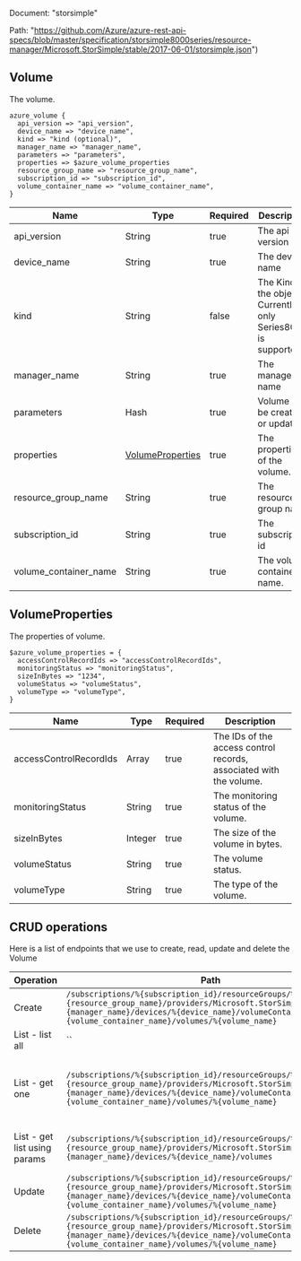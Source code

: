 Document: "storsimple"


Path: "https://github.com/Azure/azure-rest-api-specs/blob/master/specification/storsimple8000series/resource-manager/Microsoft.StorSimple/stable/2017-06-01/storsimple.json")

## Volume

The volume.

```puppet
azure_volume {
  api_version => "api_version",
  device_name => "device_name",
  kind => "kind (optional)",
  manager_name => "manager_name",
  parameters => "parameters",
  properties => $azure_volume_properties
  resource_group_name => "resource_group_name",
  subscription_id => "subscription_id",
  volume_container_name => "volume_container_name",
}
```

| Name        | Type           | Required       | Description       |
| ------------- | ------------- | ------------- | ------------- |
|api_version | String | true | The api version |
|device_name | String | true | The device name |
|kind | String | false | The Kind of the object. Currently only Series8000 is supported |
|manager_name | String | true | The manager name |
|parameters | Hash | true | Volume to be created or updated. |
|properties | [VolumeProperties](#volumeproperties) | true | The properties of the volume. |
|resource_group_name | String | true | The resource group name |
|subscription_id | String | true | The subscription id |
|volume_container_name | String | true | The volume container name. |
        
## VolumeProperties

The properties of volume.

```puppet
$azure_volume_properties = {
  accessControlRecordIds => "accessControlRecordIds",
  monitoringStatus => "monitoringStatus",
  sizeInBytes => "1234",
  volumeStatus => "volumeStatus",
  volumeType => "volumeType",
}
```

| Name        | Type           | Required       | Description       |
| ------------- | ------------- | ------------- | ------------- |
|accessControlRecordIds | Array | true | The IDs of the access control records, associated with the volume. |
|monitoringStatus | String | true | The monitoring status of the volume. |
|sizeInBytes | Integer | true | The size of the volume in bytes. |
|volumeStatus | String | true | The volume status. |
|volumeType | String | true | The type of the volume. |



## CRUD operations

Here is a list of endpoints that we use to create, read, update and delete the Volume

| Operation | Path | Verb | Description | OperationID |
| ------------- | ------------- | ------------- | ------------- | ------------- |
|Create|`/subscriptions/%{subscription_id}/resourceGroups/%{resource_group_name}/providers/Microsoft.StorSimple/managers/%{manager_name}/devices/%{device_name}/volumeContainers/%{volume_container_name}/volumes/%{volume_name}`|Put|Creates or updates the volume.|Volumes_CreateOrUpdate|
|List - list all|``||||
|List - get one|`/subscriptions/%{subscription_id}/resourceGroups/%{resource_group_name}/providers/Microsoft.StorSimple/managers/%{manager_name}/devices/%{device_name}/volumeContainers/%{volume_container_name}/volumes/%{volume_name}`|Get|Returns the properties of the specified volume name.|Volumes_Get|
|List - get list using params|`/subscriptions/%{subscription_id}/resourceGroups/%{resource_group_name}/providers/Microsoft.StorSimple/managers/%{manager_name}/devices/%{device_name}/volumes`|Get|Retrieves all the volumes in a device.|Volumes_ListByDevice|
|Update|`/subscriptions/%{subscription_id}/resourceGroups/%{resource_group_name}/providers/Microsoft.StorSimple/managers/%{manager_name}/devices/%{device_name}/volumeContainers/%{volume_container_name}/volumes/%{volume_name}`|Put|Creates or updates the volume.|Volumes_CreateOrUpdate|
|Delete|`/subscriptions/%{subscription_id}/resourceGroups/%{resource_group_name}/providers/Microsoft.StorSimple/managers/%{manager_name}/devices/%{device_name}/volumeContainers/%{volume_container_name}/volumes/%{volume_name}`|Delete|Deletes the volume.|Volumes_Delete|
